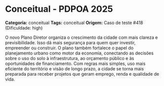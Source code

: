 # Conceitual - PDPOA 2025

**Categoria:** conceitual
**Tags:** conceitual
**Origem:** Caso de teste #418 (Dificuldade: high)

O novo Plano Diretor organiza o crescimento da cidade com mais clareza e previsibilidade. Isso dá mais segurança para quem quer investir, empreender ou construir. O plano também fortalece o papel do planejamento urbano como motor da economia, conectando as decisões sobre o uso do solo à infraestrutura, ao orçamento público e às oportunidades de financiamento. Com regras mais simples, uso mais eficiente do território e visão de longo prazo, a cidade se torna mais preparada para receber projetos que geram emprego, renda e qualidade de vida.